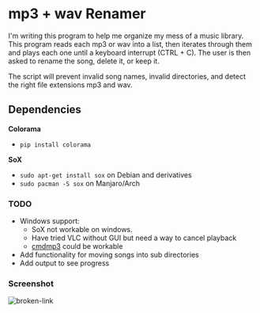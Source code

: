 
# mp3 + wav Renamer

I'm writing this program to help me organize my mess of a music library.
This program reads each mp3 or wav into a list, then iterates through them and plays each one until a keyboard interrupt (CTRL + C). The user is then asked to rename the song, delete it, or keep it.

The script will prevent invalid song names, invalid directories, and detect the right file extensions mp3 and wav.

## Dependencies

**Colorama**
* `pip install colorama`

**SoX**
* `sudo apt-get install sox` on Debian and derivatives
* `sudo pacman -S sox` on Manjaro/Arch

### TODO

* Windows support:
    * SoX not workable on windows.
    * Have tried VLC without GUI but need a way to cancel playback
    * [cmdmp3](https://github.com/jimlawless/cmdmp3) could be workable
* Add functionality for moving songs into sub directories
* Add output to see progress

### Screenshot

![broken-link](https://github.com/mitchfen/renameMyMusic/blob/master/screenshots/screen1.png)

